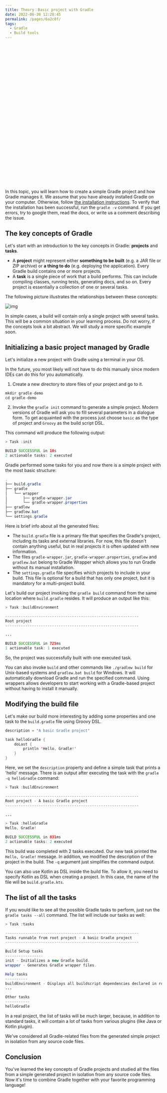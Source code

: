 ```yaml
---
title: Theory：Basic project with Gradle
date: 2022-06-30 12:28:45
permalink: /pages/6a2c0f/
tags:
  - Gradle
  - Build tools
---
```

<div style="background-image: url(https://cdn.jsdelivr.net/gh/JimFKppt/Pictures@master/static_files/img/milad-fakurian-UiiHVEyxtyA-unsplash.jpg); background-size: cover;">
    <iframe :src="$withBase('/markmap/Markmap_Theory：Basic project with Gradle.html')" width="100%" height="450" frameborder="0" scrolling="No" leftmargin="0" topmargin="0"></iframe>
</div>

In this topic, you will learn how to create a simple Gradle project and how Gradle manages it. We assume that you have already installed Gradle on your computer. Otherwise, follow [the installation instructions](https://gradle.org/install/). To verify that the installation has been successful, run the `gradle -v` command. If you get errors, try to google them, read the docs, or write us a comment describing the issue.

## The key concepts of Gradle

Let's start with an introduction to the key concepts in Gradle: **projects** and **tasks**.

- A **project** might represent either **something to be built** (e.g. a JAR file or ZIP archive) or **a thing to do** (e.g. deploying the application). Every Gradle build contains one or more projects.
- A **task** is a single piece of work that a build performs. This can include compiling classes, running tests, generating docs, and so on. Every project is essentially a collection of one or several tasks.

The following picture illustrates the relationships between these concepts:

![img](https://ucarecdn.com/2ad089d5-37be-4d25-af1e-b26138a4af76/)

In simple cases, a build will contain only a single project with several tasks. This will be a common situation in your learning process. Do not worry, if the concepts look a bit abstract. We will study a more specific example soon.

## Initializing a basic project managed by Gradle

Let's initialize a new project with Gradle using a terminal in your OS.



In the future, you most likely will not have to do this manually since modern IDEs can do this for you automatically.



1. Create a new directory to store files of your project and go to it.

```java
mkdir gradle-demo
cd gradle-demo
```

2. Invoke the `gradle init` command to generate a simple project. Modern versions of Gradle will ask you to fill several parameters in a dialogue form. To get acquainted with the process just choose `basic` as the type of project and `Groovy` as the build script DSL.

This command will produce the following output:

```java
> Task :init

BUILD SUCCESSFUL in 10s
2 actionable tasks: 2 executed
```

Gradle performed some tasks for you and now there is a simple project with the most basic structure:

```java
.
├── build.gradle
├── gradle
│   └── wrapper
│       ├── gradle-wrapper.jar
│       └── gradle-wrapper.properties
├── gradlew
├── gradlew.bat
└── settings.gradle
```

Here is brief info about all the generated files:

- The `build.gradle` file is a primary file that specifies the Gradle's project, including its tasks and external libraries. For now, this file doesn't contain anything useful, but in real projects it is often updated with new information.
- The files `gradle-wrapper.jar`, `gradle-wrapper.properties`, `gradlew` and `gradlew.bat` belong to Gradle Wrapper which allows you to run Gradle without its manual installation.
- The `settings.gradle` file specifies which projects to include in your build. This file is optional for a build that has only one project, but it is mandatory for a multi-project build.

Let's build our project invoking the `gradle build` command from the same location where `build.gradle` resides. It will produce an output like this:

```java
> Task :buildEnvironment

------------------------------------------------------------
Root project
------------------------------------------------------------

...

BUILD SUCCESSFUL in 725ms
1 actionable task: 1 executed
```

So, the project was successfully built with one executed task.



You can also invoke `build` and other commands like `./gradlew build` for Unix-based systems and `gradlew.bat build` for Windows. It will automatically download Gradle and run the specified command. Using wrappers allows developers to start working with a Gradle-based project without having to install it manually.



## Modifying the build file

Let's make our build more interesting by adding some properties and one task to the `build.gradle` file using Groovy DSL.

```java
description = "A basic Gradle project"

task helloGradle {
    doLast {
        println 'Hello, Gradle!'
    }
}
```

Here, we set the `description` property and define a simple task that prints a 'hello' message. There is an output after executing the task with the `gradle -q helloGradle` command:

```java
> Task :buildEnvironment

------------------------------------------------------------
Root project - A basic Gradle project
------------------------------------------------------------

...

> Task :helloGradle
Hello, Gradle!

BUILD SUCCESSFUL in 831ms
2 actionable tasks: 2 executed
```

This build was completed with 2 tasks executed. Our new task printed the `Hello, Gradle!` message. In addition, we modified the description of the project in the build. The `-q` argument just simplifies the command output.



You can also use Kotlin as DSL inside the build file. To allow it, you need to specify Kotlin as DSL when creating a project. In this case, the name of the file will be `build.gradle.kts`.



## The list of all the tasks

If you would like to see all the possible Gradle tasks to perform, just run the `gradle tasks --all` command. The list will include our tasks as well:

```java
> Task :tasks

------------------------------------------------------------
Tasks runnable from root project - A basic Gradle project
------------------------------------------------------------

Build Setup tasks
-----------------
init - Initializes a new Gradle build.
wrapper - Generates Gradle wrapper files.

Help tasks
----------
buildEnvironment - Displays all buildscript dependencies declared in root project 'gradle-demo'.
...

Other tasks
-----------
helloGradle
```

In a real project, the list of tasks will be much larger, because, in addition to standard tasks, it will contain a lot of tasks from various plugins (like Java or Kotlin plugin).

We've considered all Gradle-related files from the generated simple project in isolation from any source code files.

## Conclusion

You've learned the key concepts of Gradle projects and studied all the files from a simple generated project in isolation from any source code files. Now it's time to combine Gradle together with your favorite programming language!